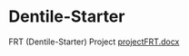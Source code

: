 # Dentile-Starter
FRT (Dentile-Starter) Project
[projectFRT.docx](https://github.com/John-Rudrapogu/Dentile-Starter/files/8975755/projectFRT.docx)
